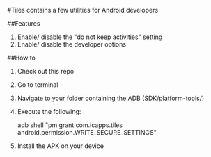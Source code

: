 #Tiles contains a few utilities for Android developers

##Features

1) Enable/ disable the "do not keep activities" setting
2) Enable/ disable the developer options

##How to

1) Check out this repo
2) Go to terminal
3) Navigate to your folder containing the ADB (SDK/platform-tools/)
4) Execute the following:

    adb shell "pm grant com.icapps.tiles android.permission.WRITE_SECURE_SETTINGS"

5) Install the APK on your device